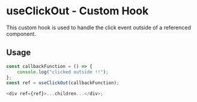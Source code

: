 # useClickOut - Custom Hook

This custom hook is used to handle the click event outside of a referenced component.

## Usage

```javascript
const callbackFunction = () => {
    console.log("clicked outside !!");
};
const ref = useClickOut(callbackFunction);

<div ref={ref}>...children...</div>;
```
